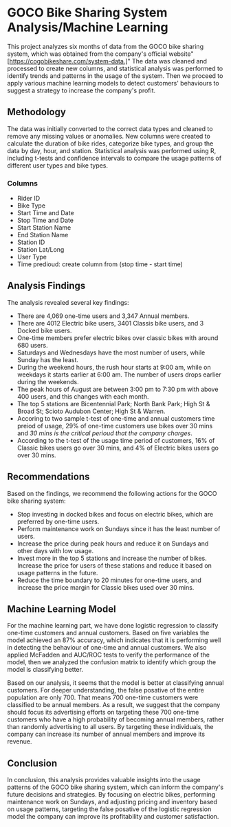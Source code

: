 # GOCO Bike Sharing System Analysis/Machine Learning
This project analyzes six months of data from the GOCO bike sharing system, which was obtained from the company's official website"[https://cogobikeshare.com/system-data.]"
The data was cleaned and processed to create new columns, and statistical analysis was performed to identify trends and patterns in the usage of the system. Then we proceed to apply various machine learning models to detect customers' behaviours to suggest a strategy to increase the company's profit.

## Methodology
The data was initially converted to the correct data types and cleaned to remove any missing values or anomalies. 
New columns were created to calculate the duration of bike rides, categorize bike types, and group the data by day, hour, and station.
Statistical analysis was performed using R, including t-tests and confidence intervals to compare the usage patterns of different user 
types and bike types.
### Columns
- Rider ID
- Bike Type
- Start Time and Date
- Stop Time and Date
- Start Station Name
- End Station Name
- Station ID
- Station Lat/Long
- User Type
- Time predioud: create column from (stop time - start time)

## Analysis Findings
The analysis revealed several key findings:

- There are 4,069 one-time users and 3,347 Annual members. 
- There are 4012 Electric bike users, 3401 Classis bike users, and 3 Docked bike users. 
- One-time members prefer electric bikes over classic bikes with around 680 users.
- Saturdays and Wednesdays have the most number of users, while Sunday has the least.
- During the weekend hours, the rush hour starts at 9:00 am, while on weekdays it starts earlier at 6:00 am. The number of users drops earlier during the weekends.
- The peak hours of August are between 3:00 pm to 7:30 pm with above 400 users, and this changes with each month. 
- The top 5 stations are Bicentennial Park; North Bank Park; High St & Broad St; Scioto Audubon Center; High St & Warren.
- Accoring to two sample t-test of one-time and annual customers time preiod of usage, 29% of one-time customers use bikes over 30 mins and *30 mins is the critical perioud that the company charges*.
- According to the t-test of the usage time period of customers, 16% of Classic bikes users go over 30 mins, and 4% of Electric bikes users go over 30 mins.

## Recommendations
Based on the findings, we recommend the following actions for the GOCO bike sharing system:

- Stop investing in docked bikes and focus on electric bikes, which are preferred by one-time users.
- Perform maintenance work on Sundays since it has the least number of users.
- Increase the price during peak hours and reduce it on Sundays and other days with low usage.
- Invest more in the top 5 stations and increase the number of bikes. Increase the price for users of these stations and reduce it based on usage patterns in the future.
- Reduce the time boundary to 20 minutes for one-time users, and increase the price margin for Classic bikes used over 30 mins.

## Machine Learning Model
For the machine learning part, we have done logistic regression to classify one-time customers and annual customers. Based on five variables the model achieved an 87% accuracy, which indicates that it is performing well in detecting the behaviour of one-time and annual customers. We also applied McFadden and AUC/ROC tests to verify the performance of the model, then we analyzed the confusion matrix to identify which group the model is classifying better.

Based on our analysis, it seems that the model is better at classifying annual customers. For deeper understanding, the false posative of the entire population are only 700. That means 700 one-time customers were classified to be annual members. As a result, we suggest that the company should focus its advertising efforts on targeting these 700 one-time customers who have a high probability of becoming annual members, rather than randomly advertising to all users. By targeting these individuals, the company can increase its number of annual members and improve its revenue.

## Conclusion
In conclusion, this analysis provides valuable insights into the usage patterns of the GOCO bike sharing system, which can inform the company's future decisions and strategies. By focusing on electric bikes, performing maintenance work on Sundays, and adjusting pricing and inventory based on usage patterns, targeting the false posative of the logistic regression model the company can improve its profitability and customer satisfaction.
